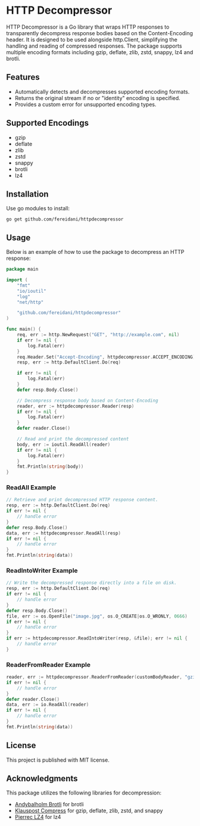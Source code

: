 # HTTP Decompressor

HTTP Decompressor is a Go library that wraps HTTP responses to transparently decompress response bodies based on the Content-Encoding header. It is designed to be used alongside http.Client, simplifying the handling and reading of compressed responses. The package supports multiple encoding formats including gzip, deflate, zlib, zstd, snappy, lz4 and brotli.

## Features

- Automatically detects and decompresses supported encoding formats.
- Returns the original stream if no or "identity" encoding is specified.
- Provides a custom error for unsupported encoding types.

## Supported Encodings

- gzip
- deflate
- zlib
- zstd
- snappy
- brotli
- lz4

## Installation

Use go modules to install:

    go get github.com/fereidani/httpdecompressor

## Usage

Below is an example of how to use the package to decompress an HTTP response:

```go
package main

import (
    "fmt"
    "io/ioutil"
    "log"
    "net/http"

    "github.com/fereidani/httpdecompressor"
)

func main() {
    req, err := http.NewRequest("GET", "http://example.com", nil)
    if err != nil {
        log.Fatal(err)
    }
    req.Header.Set("Accept-Encoding", httpdecompressor.ACCEPT_ENCODING)
    resp, err := http.DefaultClient.Do(req)

    if err != nil {
        log.Fatal(err)
    }
    defer resp.Body.Close()

    // Decompress response body based on Content-Encoding
    reader, err := httpdecompressor.Reader(resp)
    if err != nil {
        log.Fatal(err)
    }
    defer reader.Close()

    // Read and print the decompressed content
    body, err := ioutil.ReadAll(reader)
    if err != nil {
        log.Fatal(err)
    }
    fmt.Println(string(body))
}
```

### ReadAll Example

```go
// Retrieve and print decompressed HTTP response content.
resp, err := http.DefaultClient.Do(req)
if err != nil {
    // handle error
}
defer resp.Body.Close()
data, err := httpdecompressor.ReadAll(resp)
if err != nil {
    // handle error
}
fmt.Println(string(data))
```

### ReadIntoWriter Example

```go
// Write the decompressed response directly into a file on disk.
resp, err := http.DefaultClient.Do(req)
if err != nil {
    // handle error
}
defer resp.Body.Close()
file, err := os.OpenFile("image.jpg", os.O_CREATE|os.O_WRONLY, 0666)
if err != nil {
    // handle error
}
if err := httpdecompressor.ReadIntoWriter(resp, &file); err != nil {
    // handle error
}
```

### ReaderFromReader Example

```go
reader, err := httpdecompressor.ReaderFromReader(customBodyReader, "gzip")
if err != nil {
    // handle error
}
defer reader.Close()
data, err := io.ReadAll(reader)
if err != nil {
    // handle error
}
fmt.Println(string(data))
```

## License

This project is published with MIT license.

## Acknowledgments

This package utilizes the following libraries for decompression:

- [Andybalholm Brotli](https://github.com/andybalholm/brotli) for brotli
- [Klauspost Compress](https://github.com/klauspost/compress) for gzip, deflate, zlib, zstd, and snappy
- [Pierrec LZ4](github.com/pierrec/lz4) for lz4
